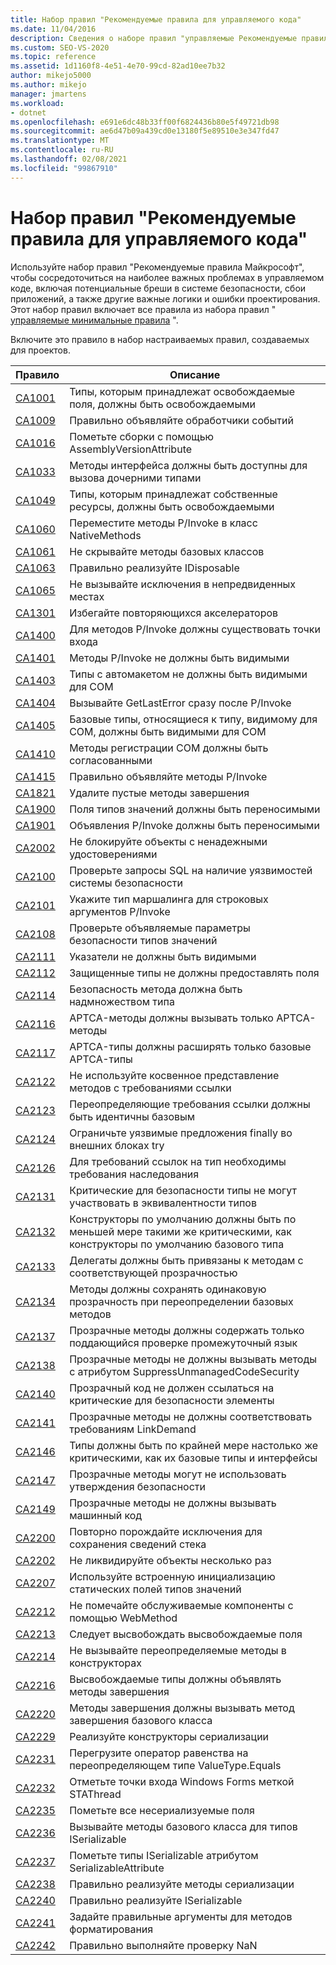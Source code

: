 ```yaml
---
title: Набор правил "Рекомендуемые правила для управляемого кода"
ms.date: 11/04/2016
description: Сведения о наборе правил "управляемые Рекомендуемые правила" в Visual Studio. Ознакомьтесь с описанием правил, которые касаются безопасности, надежности и других критических проблем.
ms.custom: SEO-VS-2020
ms.topic: reference
ms.assetid: 1d1160f8-4e51-4e70-99cd-82ad10ee7b32
author: mikejo5000
ms.author: mikejo
manager: jmartens
ms.workload:
- dotnet
ms.openlocfilehash: e691e6dc48b33ff00f6824436b80e5f49721db98
ms.sourcegitcommit: ae6d47b09a439cd0e13180f5e89510e3e347fd47
ms.translationtype: MT
ms.contentlocale: ru-RU
ms.lasthandoff: 02/08/2021
ms.locfileid: "99867910"
---
```

# <a name="managed-recommended-rules-rule-set-for-managed-code"></a>Набор правил "Рекомендуемые правила для управляемого кода"

Используйте набор правил "Рекомендуемые правила Майкрософт", чтобы сосредоточиться на наиболее важных проблемах в управляемом коде, включая потенциальные бреши в системе безопасности, сбои приложений, а также другие важные логики и ошибки проектирования. Этот набор правил включает все правила из набора правил " [управляемые минимальные правила](managed-minimum-rules-rule-set-for-managed-code.md) ".

Включите это правило в набор настраиваемых правил, создаваемых для проектов.

|Правило|Описание|
|----------|-----------------|
|[CA1001](/dotnet/fundamentals/code-analysis/quality-rules/ca1001)|Типы, которым принадлежат освобождаемые поля, должны быть освобождаемыми|
|[CA1009](../code-quality/ca1009.md)|Правильно объявляйте обработчики событий|
|[CA1016](/dotnet/fundamentals/code-analysis/quality-rules/ca1016)|Пометьте сборки с помощью AssemblyVersionAttribute|
|[CA1033](/dotnet/fundamentals/code-analysis/quality-rules/ca1033)|Методы интерфейса должны быть доступны для вызова дочерними типами|
|[CA1049](../code-quality/ca1049.md)|Типы, которым принадлежат собственные ресурсы, должны быть освобождаемыми|
|[CA1060](/dotnet/fundamentals/code-analysis/quality-rules/ca1060)|Переместите методы P/Invoke в класс NativeMethods|
|[CA1061](/dotnet/fundamentals/code-analysis/quality-rules/ca1061)|Не скрывайте методы базовых классов|
|[CA1063](/dotnet/fundamentals/code-analysis/quality-rules/ca1063)|Правильно реализуйте IDisposable|
|[CA1065](/dotnet/fundamentals/code-analysis/quality-rules/ca1065)|Не вызывайте исключения в непредвиденных местах|
|[CA1301](../code-quality/ca1301.md)|Избегайте повторяющихся акселераторов|
|[CA1400](../code-quality/ca1400.md)|Для методов P/Invoke должны существовать точки входа|
|[CA1401](/dotnet/fundamentals/code-analysis/quality-rules/ca1401)|Методы P/Invoke не должны быть видимыми|
|[CA1403](../code-quality/ca1403.md)|Типы с автомакетом не должны быть видимыми для COM|
|[CA1404](../code-quality/ca1404.md)|Вызывайте GetLastError сразу после P/Invoke|
|[CA1405](../code-quality/ca1405.md)|Базовые типы, относящиеся к типу, видимому для COM, должны быть видимыми для COM|
|[CA1410](../code-quality/ca1410.md)|Методы регистрации COM должны быть согласованными|
|[CA1415](../code-quality/ca1415.md)|Правильно объявляйте методы P/Invoke|
|[CA1821](/dotnet/fundamentals/code-analysis/quality-rules/ca1821)|Удалите пустые методы завершения|
|[CA1900](../code-quality/ca1900.md)|Поля типов значений должны быть переносимыми|
|[CA1901](../code-quality/ca1901.md)|Объявления P/Invoke должны быть переносимыми|
|[CA2002](/dotnet/fundamentals/code-analysis/quality-rules/ca2002)|Не блокируйте объекты с ненадежными удостоверениями|
|[CA2100](/dotnet/fundamentals/code-analysis/quality-rules/ca2100)|Проверьте запросы SQL на наличие уязвимостей системы безопасности|
|[CA2101](/dotnet/fundamentals/code-analysis/quality-rules/ca2101)|Укажите тип маршалинга для строковых аргументов P/Invoke|
|[CA2108](../code-quality/ca2108.md)|Проверьте объявляемые параметры безопасности типов значений|
|[CA2111](../code-quality/ca2111.md)|Указатели не должны быть видимыми|
|[CA2112](../code-quality/ca2112.md)|Защищенные типы не должны предоставлять поля|
|[CA2114](../code-quality/ca2114.md)|Безопасность метода должна быть надмножеством типа|
|[CA2116](../code-quality/ca2116.md)|APTCA-методы должны вызывать только APTCA-методы|
|[CA2117](../code-quality/ca2117.md)|APTCA-типы должны расширять только базовые APTCA-типы|
|[CA2122](../code-quality/ca2122.md)|Не используйте косвенное представление методов с требованиями ссылки|
|[CA2123](../code-quality/ca2123.md)|Переопределяющие требования ссылки должны быть идентичны базовым|
|[CA2124](../code-quality/ca2124.md)|Ограничьте уязвимые предложения finally во внешних блоках try|
|[CA2126](../code-quality/ca2126.md)|Для требований ссылок на тип необходимы требования наследования|
|[CA2131](../code-quality/ca2131.md)|Критические для безопасности типы не могут участвовать в эквивалентности типов|
|[CA2132](../code-quality/ca2132.md)|Конструкторы по умолчанию должны быть по меньшей мере такими же критическими, как конструкторы по умолчанию базового типа|
|[CA2133](../code-quality/ca2133.md)|Делегаты должны быть привязаны к методам с соответствующей прозрачностью|
|[CA2134](../code-quality/ca2134.md)|Методы должны сохранять одинаковую прозрачность при переопределении базовых методов|
|[CA2137](../code-quality/ca2137.md)|Прозрачные методы должны содержать только поддающийся проверке промежуточный язык|
|[CA2138](../code-quality/ca2138.md)|Прозрачные методы не должны вызывать методы с атрибутом SuppressUnmanagedCodeSecurity|
|[CA2140](../code-quality/ca2140.md)|Прозрачный код не должен ссылаться на критические для безопасности элементы|
|[CA2141](../code-quality/ca2141.md)|Прозрачные методы не должны соответствовать требованиям LinkDemand|
|[CA2146](../code-quality/ca2146.md)|Типы должны быть по крайней мере настолько же критическими, как их базовые типы и интерфейсы|
|[CA2147](../code-quality/ca2147.md)|Прозрачные методы могут не использовать утверждения безопасности|
|[CA2149](../code-quality/ca2149.md)|Прозрачные методы не должны вызывать машинный код|
|[CA2200](/dotnet/fundamentals/code-analysis/quality-rules/ca2200)|Повторно порождайте исключения для сохранения сведений стека|
|[CA2202](../code-quality/ca2202.md)|Не ликвидируйте объекты несколько раз|
|[CA2207](/dotnet/fundamentals/code-analysis/quality-rules/ca2207)|Используйте встроенную инициализацию статических полей типов значений|
|[CA2212](../code-quality/ca2212.md)|Не помечайте обслуживаемые компоненты с помощью WebMethod|
|[CA2213](/dotnet/fundamentals/code-analysis/quality-rules/ca2213)|Следует высвобождать высвобождаемые поля|
|[CA2214](/dotnet/fundamentals/code-analysis/quality-rules/ca2214)|Не вызывайте переопределяемые методы в конструкторах|
|[CA2216](/dotnet/fundamentals/code-analysis/quality-rules/ca2216)|Высвобождаемые типы должны объявлять методы завершения|
|[CA2220](../code-quality/ca2220.md)|Методы завершения должны вызывать метод завершения базового класса|
|[CA2229](/dotnet/fundamentals/code-analysis/quality-rules/ca2229)|Реализуйте конструкторы сериализации|
|[CA2231](/dotnet/fundamentals/code-analysis/quality-rules/ca2231)|Перегрузите оператор равенства на переопределяющем типе ValueType.Equals|
|[CA2232](../code-quality/ca2232.md)|Отметьте точки входа Windows Forms меткой STAThread|
|[CA2235](/dotnet/fundamentals/code-analysis/quality-rules/ca2235)|Пометьте все несериализуемые поля|
|[CA2236](../code-quality/ca2236.md)|Вызывайте методы базового класса для типов ISerializable|
|[CA2237](/dotnet/fundamentals/code-analysis/quality-rules/ca2237)|Пометьте типы ISerializable атрибутом SerializableAttribute|
|[CA2238](../code-quality/ca2238.md)|Правильно реализуйте методы сериализации|
|[CA2240](../code-quality/ca2240.md)|Правильно реализуйте ISerializable|
|[CA2241](/dotnet/fundamentals/code-analysis/quality-rules/ca2241)|Задайте правильные аргументы для методов форматирования|
|[CA2242](/dotnet/fundamentals/code-analysis/quality-rules/ca2242)|Правильно выполняйте проверку NaN|
